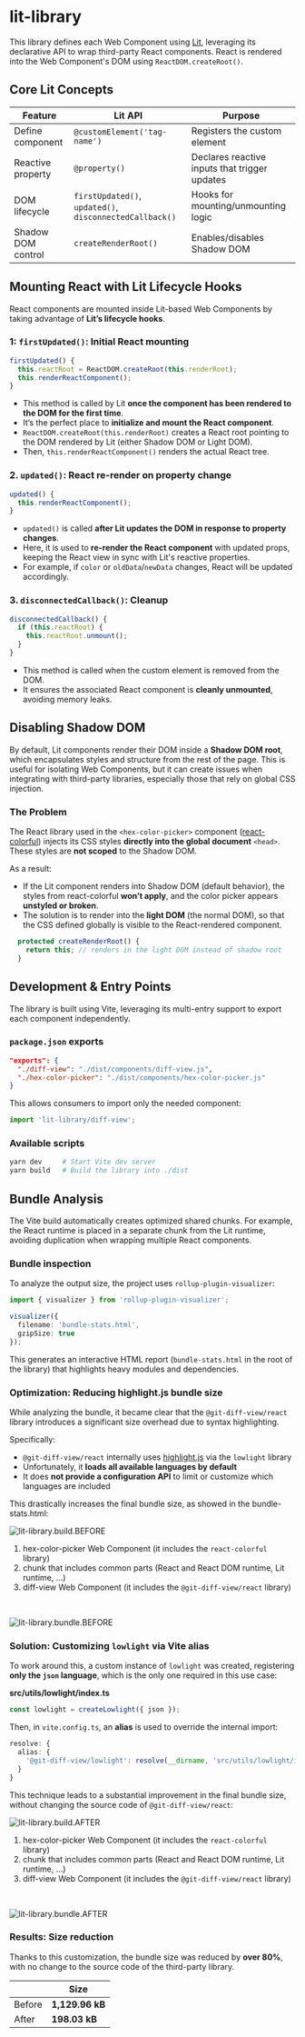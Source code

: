 # lit-library
This library defines each Web Component using [Lit](https://lit.dev/), leveraging its declarative API to wrap third-party React components. React is rendered into the Web Component's DOM using `ReactDOM.createRoot()`.

## Core Lit Concepts
| Feature | Lit API | Purpose |
|---|---|---|
| Define component | `@customElement('tag-name')` | Registers the custom element |
| Reactive property | `@property()` | Declares reactive inputs that trigger updates |
| DOM lifecycle | `firstUpdated()`, `updated()`, `disconnectedCallback()` | Hooks for mounting/unmounting logic |
| Shadow DOM control | `createRenderRoot()` | Enables/disables Shadow DOM |


## Mounting React with Lit Lifecycle Hooks
React components are mounted inside Lit-based Web Components by taking advantage of **Lit’s lifecycle hooks**.

### 1: `firstUpdated()`: Initial React mounting
```typescript
firstUpdated() {
  this.reactRoot = ReactDOM.createRoot(this.renderRoot);
  this.renderReactComponent();
}
```
- This method is called by Lit **once the component has been rendered to the DOM for the first time**.
- It’s the perfect place to **initialize and mount the React component**.
- `ReactDOM.createRoot(this.renderRoot)` creates a React root pointing to the DOM rendered by Lit (either Shadow DOM or Light DOM).
- Then, `this.renderReactComponent()` renders the actual React tree.

### 2. `updated()`: React re-render on property change
```typescript
updated() {
  this.renderReactComponent();
}
```
- `updated()` is called **after Lit updates the DOM in response to property changes**.
- Here, it is used to **re-render the React component** with updated props, keeping the React view in sync with Lit's reactive properties.
- For example, if `color` or `oldData`/`newData` changes, React will be updated accordingly.

### 3. `disconnectedCallback()`: Cleanup
```typescript
disconnectedCallback() {
  if (this.reactRoot) {
    this.reactRoot.unmount();
  }
}
```
- This method is called when the custom element is removed from the DOM.
- It ensures the associated React component is **cleanly unmounted**, avoiding memory leaks.

## Disabling Shadow DOM
By default, Lit components render their DOM inside a **Shadow DOM root**, which encapsulates styles and structure from the rest of the page. This is useful for isolating Web Components, but it can create issues when integrating with third-party libraries, especially those that rely on global CSS injection.

### The Problem
The React library used in the `<hex-color-picker>` component ([react-colorful](https://github.com/omgovich/react-colorful)) injects its CSS styles **directly into the global document** `<head>`. These styles are **not scoped** to the Shadow DOM.

As a result:
- If the Lit component renders into Shadow DOM (default behavior), the styles from react-colorful **won’t apply**, and the color picker appears **unstyled or broken**.
- The solution is to render into the **light DOM** (the normal DOM), so that the CSS defined globally is visible to the React-rendered component.

```typescript
  protected createRenderRoot() {
    return this; // renders in the light DOM instead of shadow root
  }
```

## Development & Entry Points
The library is built using Vite, leveraging its multi-entry support to export each component independently.

### `package.json` exports
```json
"exports": {
  "./diff-view": "./dist/components/diff-view.js",
  "./hex-color-picker": "./dist/components/hex-color-picker.js"
}
```

This allows consumers to import only the needed component:

```typescript
import 'lit-library/diff-view';
```

### Available scripts
```bash
yarn dev     # Start Vite dev server
yarn build   # Build the library into ./dist
```

## Bundle Analysis
The Vite build automatically creates optimized shared chunks. For example, the React runtime is placed in a separate chunk from the Lit runtime, avoiding duplication when wrapping multiple React components.

### Bundle inspection
To analyze the output size, the project uses `rollup-plugin-visualizer`:
```typescript
import { visualizer } from 'rollup-plugin-visualizer';

visualizer({
  filename: 'bundle-stats.html',
  gzipSize: true
});
```
This generates an interactive HTML report (`bundle-stats.html` in the root of the library) that highlights heavy modules and dependencies.

### Optimization: Reducing highlight.js bundle size
While analyzing the bundle, it became clear that the `@git-diff-view/react` library introduces a significant size overhead due to syntax highlighting.

Specifically:

- `@git-diff-view/react` internally uses [highlight.js](https://highlightjs.org/) via the `lowlight` library
- Unfortunately, it **loads all available languages by default**
- It does **not provide a configuration API** to limit or customize which languages are included

This drastically increases the final bundle size, as showed in the bundle-stats.html:

![lit-library.build.BEFORE](../../assets/lit-library.build.BEFORE.png)
1. hex-color-picker Web Component (it includes the `react-colorful` library)
2. chunk that includes common parts (React and React DOM runtime, Lit runtime, ...)
3. diff-view Web Component (it includes the `@git-diff-view/react` library)

<br>

![lit-library.bundle.BEFORE](../../assets/lit-library.bundle.BEFORE.png)

### Solution: Customizing `lowlight` via Vite alias
To work around this, a custom instance of `lowlight` was created, registering **only the `json` language**, which is the only one required in this use case:

**src/utils/lowlight/index.ts**
```typescript
const lowlight = createLowlight({ json });
```

Then, in `vite.config.ts`, an **alias** is used to override the internal import:
```typescript
resolve: {
  alias: {
    '@git-diff-view/lowlight': resolve(__dirname, 'src/utils/lowlight/index.ts')
  }
}
```

This technique leads to a substantial improvement in the final bundle size, without changing the source code of `@git-diff-view/react`:

![lit-library.build.AFTER](../../assets/lit-library.build.AFTER.png)

1. hex-color-picker Web Component (it includes the `react-colorful` library)
2. chunk that includes common parts (React and React DOM runtime, Lit runtime, ...)
3. diff-view Web Component (it includes the `@git-diff-view/react` library)

<br>

![lit-library.bundle.AFTER](../../assets/lit-library.bundle.AFTER.png)

### Results: Size reduction
Thanks to this customization, the bundle size was reduced by **over 80%**, with no change to the source code of the third-party library.

| | Size |
|---|---|
| Before | **1,129.96 kB** |
| After | **198.03 kB** |